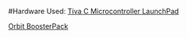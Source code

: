 #Hardware Used:
[Tiva C Microcontroller LaunchPad](http://store.digilentinc.com/ek-tm4c123gxl-tiva-c-microcontroller-launchpad-evaluation-kit-from-texas-instruments/)

[Orbit BoosterPack](http://store.digilentinc.com/orbit-boosterpack-input-output-add-on-board-designed-for-the-tiva-launchpad)

